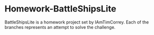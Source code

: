 # Homework-BattleShipsLite
BattleShipsLite is a homework project set by IAmTimCorrey. Each of the branches represents an attempt to solve the challenge.
